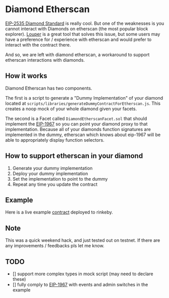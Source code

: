 # Diamond Etherscan

[EIP-2535 Diamond Standard](https://github.com/ethereum/EIPs/issues/2535) is really cool. But one of the weaknesses is you cannot interact with Diamonds on etherscan (the most popular block explorer). [Louper](https://louper.dev) is a great tool that solves this issue, but some users may have a preference for / experience with etherscan and would prefer to interact with the contract there.

And so, we are left with diamond etherscan, a workaround to support etherscan interactions with diamonds.

## How it works

Diamond Etherscan has two components.

The first is a script to generate a "Dummy Implementation" of your diamond located at `scripts/libraries/generateDummyContractForEtherscan.js`. This creates a noop mock of your whole diamond given your facets.

The second is a Facet called `DiamondEtherscanFacet.sol` that should implement the [EIP-1967](https://eips.ethereum.org/EIPS/eip-1967) so you can point your diamond proxy to that implementation. Because all of your diamonds function signatures are implemented in the dummy, etherscan which knows about eip-1967 will be able to appropriately display function selectors.

## How to support etherscan in your diamond

1. Generate your dummy implementation
2. Deploy your dummy implementation
3. Set the implementation to point to the dummy
4. Repeat any time you update the contract

## Example

Here is a live example [contract](https://rinkeby.etherscan.io/address/0xc173ae57b7479b95EA9EF0B1A3C70a61e84d0F30) deployed to rinkeby.

## Note

This was a quick weekend hack, and just tested out on testnet. If there are any improvements / feedbacks pls let me know.

## TODO

- [] support more complex types in mock script (may need to declare these)
- [] fully comply to [EIP-1967](https://eips.ethereum.org/EIPS/eip-1967) with events and admin switches in the example

